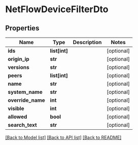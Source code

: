 # NetFlowDeviceFilterDto

## Properties
Name | Type | Description | Notes
------------ | ------------- | ------------- | -------------
**ids** | **list[int]** |  | [optional] 
**origin_ip** | **str** |  | [optional] 
**versions** | **str** |  | [optional] 
**peers** | **list[int]** |  | [optional] 
**name** | **str** |  | [optional] 
**system_name** | **str** |  | [optional] 
**override_name** | **int** |  | [optional] 
**visible** | **int** |  | [optional] 
**allowed** | **bool** |  | [optional] 
**search_text** | **str** |  | [optional] 

[[Back to Model list]](../README.md#documentation-for-models) [[Back to API list]](../README.md#documentation-for-api-endpoints) [[Back to README]](../README.md)

